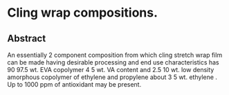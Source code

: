 # Cling wrap compositions.

## Abstract
An essentially 2 component composition from which cling stretch wrap film can be made having desirable processing and end use characteristics has 90 97.5 wt. EVA copolymer 4 5 wt. VA content and 2.5 10 wt. low density amorphous copolymer of ethylene and propylene about 3 5 wt. ethylene . Up to 1000 ppm of antioxidant may be present.